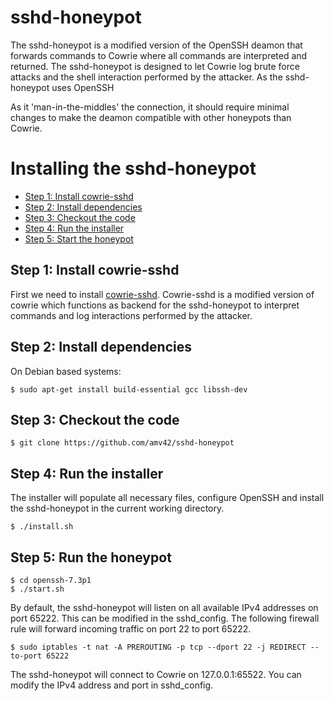 # sshd-honeypot

The sshd-honeypot is a modified version of the OpenSSH deamon that forwards commands to Cowrie where all commands are interpreted and returned. The sshd-honeypot is designed to let Cowrie log brute force attacks and the shell interaction performed by the attacker. As the sshd-honeypot uses OpenSSH 

As it 'man-in-the-middles' the connection, it should require minimal changes to make the deamon compatible with other honeypots than Cowrie.


# Installing the sshd-honeypot

* [Step 1: Install cowrie-sshd](#step-1-cowrie-sshd)
* [Step 2: Install dependencies](#step-2-install-dependencies)
* [Step 3: Checkout the code](#step-3-checkout-the-code)
* [Step 4: Run the installer](#step-4-run-the-installer)
* [Step 5: Start the honeypot](#step-5-start-the-honeypot)


## Step 1: Install cowrie-sshd

First we need to install [cowrie-sshd](https://github.com/amv42/cowrie-sshd/blob/master/INSTALL.md). Cowrie-sshd is a modified version of cowrie which functions as backend for the sshd-honeypot to interpret commands and log interactions performed by the attacker.


## Step 2: Install dependencies

On Debian based systems:
```
$ sudo apt-get install build-essential gcc libssh-dev
```


## Step 3: Checkout the code

```
$ git clone https://github.com/amv42/sshd-honeypot
```

## Step 4: Run the installer

The installer will populate all necessary files, configure OpenSSH and install the sshd-honeypot in the current working directory.
```
$ ./install.sh
```

## Step 5: Run the honeypot

```
$ cd openssh-7.3p1
$ ./start.sh
```

By default, the sshd-honeypot will listen on all available IPv4 addresses on port 65222. This can be modified in the sshd_config.
The following firewall rule will forward incoming traffic on port 22 to port 65222.

```
$ sudo iptables -t nat -A PREROUTING -p tcp --dport 22 -j REDIRECT --to-port 65222
```

The sshd-honeypot will connect to Cowrie on 127.0.0.1:65522. You can modify the IPv4 address and port in sshd_config.
